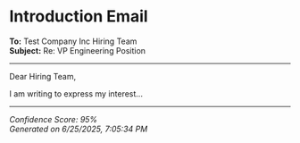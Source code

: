 # Introduction Email

**To:** Test Company Inc Hiring Team  
**Subject:** Re: VP Engineering Position

---

Dear Hiring Team,

I am writing to express my interest...

---
*Confidence Score: 95%*  
*Generated on 6/25/2025, 7:05:34 PM*
